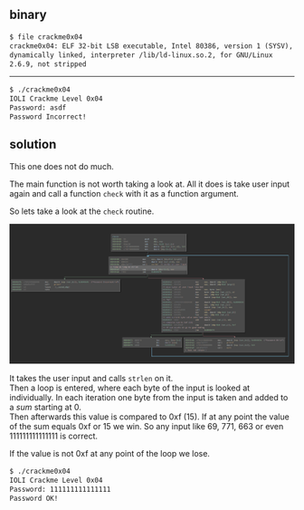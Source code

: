 ## binary

	$ file crackme0x04 
	crackme0x04: ELF 32-bit LSB executable, Intel 80386, version 1 (SYSV), dynamically linked, interpreter /lib/ld-linux.so.2, for GNU/Linux 2.6.9, not stripped

---


	$ ./crackme0x04 
	IOLI Crackme Level 0x04
	Password: asdf
	Password Incorrect!

## solution

This one does not do much.

The main function is not worth taking a look at.
All it does is take user input again and call a function `check` with it as a function argument.

So lets take a look at the `check` routine.

![check](https://github.com/0x00rick/reverse_engineering/blob/master/IOLI_crackmes/0x04/images/check.png)


It takes the user input and calls `strlen` on it.  
Then a loop is entered, where each byte of the input is looked at individually.
In each iteration one byte from the input is taken and added to a *sum* starting at 0.  
Then afterwards this value is compared to 0xf (15).
If at any point the value of the sum equals 0xf or 15 we win.
So any input like 69, 771, 663 or even 111111111111111 is correct.

If the value is not 0xf at any point of the loop we lose.


	$ ./crackme0x04    
	IOLI Crackme Level 0x04
	Password: 111111111111111
	Password OK!
